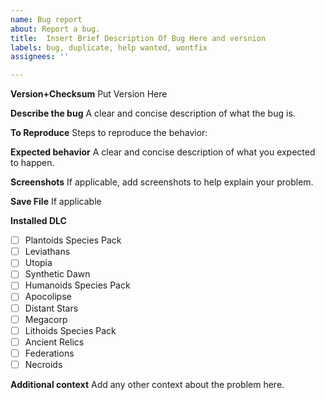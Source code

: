 ```yaml
---
name: Bug report
about: Report a bug.
title:  Insert Brief Description Of Bug Here and versnion
labels: bug, duplicate, help wanted, wontfix
assignees: ''

---
```


**Version+Checksum**
Put Version Here

**Describe the bug**
A clear and concise description of what the bug is.

**To Reproduce**
Steps to reproduce the behavior:


**Expected behavior**
A clear and concise description of what you expected to happen.

**Screenshots**
If applicable, add screenshots to help explain your problem.

**Save File**
If applicable

**Installed DLC**

- [ ] Plantoids Species Pack
- [ ] Leviathans
- [ ] Utopia
- [ ] Synthetic Dawn
- [ ] Humanoids Species Pack
- [ ] Apocolipse
- [ ] Distant Stars
- [ ] Megacorp
- [ ] Lithoids Species Pack
- [ ] Ancient Relics
- [ ] Federations
- [ ] Necroids

**Additional context**
Add any other context about the problem here.
